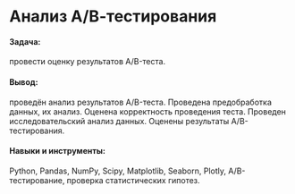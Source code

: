 # Анализ А/В-тестирования

#### Задача: 
провести оценку результатов A/B-теста. 

#### Вывод: 
проведён анализ результатов A/B-теста. Проведена предобработка данных, их анализ. Оценена корректность проведения теста. Проведен исследовательский анализ данных. Оценены результаты A/B-тестирования.

#### Навыки и инструменты: 
Python, Pandas, NumPy, Scipy, Matplotlib, Seaborn, Plotly, A/B-тестирование, проверка статистических гипотез.

